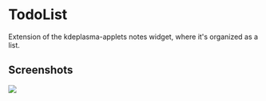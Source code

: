 # TodoList

Extension of the kdeplasma-applets notes widget, where it's organized as a list.

## Screenshots

![](https://i.imgur.com/sd6Ina9.png)

